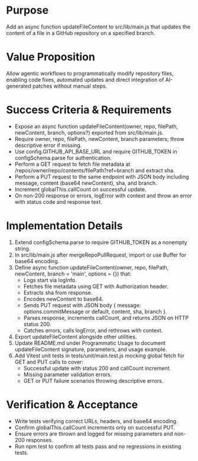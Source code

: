 # Purpose
Add an async function updateFileContent to src/lib/main.js that updates the content of a file in a GitHub repository on a specified branch.

# Value Proposition
Allow agentic workflows to programmatically modify repository files, enabling code fixes, automated updates and direct integration of AI-generated patches without manual steps.

# Success Criteria & Requirements
* Expose an async function updateFileContent(owner, repo, filePath, newContent, branch, options?) exported from src/lib/main.js.
* Require owner, repo, filePath, newContent, branch parameters; throw descriptive error if missing.
* Use config.GITHUB_API_BASE_URL and require GITHUB_TOKEN in configSchema.parse for authentication.
* Perform a GET request to fetch file metadata at /repos/owner/repo/contents/filePath?ref=branch and extract sha.
* Perform a PUT request to the same endpoint with JSON body including message, content (base64 newContent), sha, and branch.
* Increment globalThis.callCount on successful update.
* On non-200 response or errors, logError with context and throw an error with status code and response text.

# Implementation Details
1. Extend configSchema.parse to require GITHUB_TOKEN as a nonempty string.
2. In src/lib/main.js after mergeRepoPullRequest, import or use Buffer for base64 encoding.
3. Define async function updateFileContent(owner, repo, filePath, newContent, branch = 'main', options = {}) that:
   * Logs start via logInfo.
   * Fetches file metadata using GET with Authorization header.
   * Extracts sha from response.
   * Encodes newContent to base64.
   * Sends PUT request with JSON body { message: options.commitMessage or default, content, sha, branch }.
   * Parses response, increments callCount, and returns JSON on HTTP status 200.
   * Catches errors, calls logError, and rethrows with context.
4. Export updateFileContent alongside other utilities.
5. Update README.md under Programmatic Usage to document updateFileContent signature, parameters, and usage example.
6. Add Vitest unit tests in tests/unit/main.test.js mocking global fetch for GET and PUT calls to cover:
   * Successful update with status 200 and callCount increment.
   * Missing parameter validation errors.
   * GET or PUT failure scenarios throwing descriptive errors.

# Verification & Acceptance
* Write tests verifying correct URLs, headers, and base64 encoding.
* Confirm globalThis.callCount increments only on successful PUT.
* Ensure errors are thrown and logged for missing parameters and non-200 responses.
* Run npm test to confirm all tests pass and no regressions in existing tests.